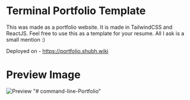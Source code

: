 # Terminal Portfolio Template
This was made as a portfolio website. It is made in TailwindCSS and ReactJS. Feel free to use this as a template for your resume. All I ask is a small mention :)

Deployed on - https://portfolio.shubh.wiki

# Preview Image
![Preview](![image](https://github.com/user-attachments/assets/bb56b818-5029-46bf-a9f6-a2d058180286)
)
"# command-line-Portfolio" 
